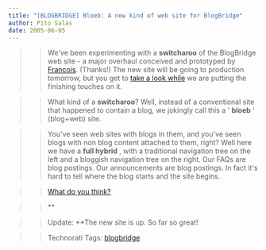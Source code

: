 ```yaml
---
title: "[BLOGBRIDGE] Bloeb: A new kind of web site for BlogBridge"
author: Pito Salas
date: 2005-06-05
---
```



>>

>> We've been experimenting with a **switcharoo** of the BlogBridge web site -
a major overhaul conceived and prototyped by
[Francois](<http://www.emergencemarketing.com/>). (Thanks!) The new site will
be going to production tomorrow, but you get to [take a look
while](<http://www.blogbridge.com>) we are putting the finishing touches on
it.

>>

>> What kind of a **switcharoo**? Well, instead of a conventional site that
happened to contain a blog, we jokingly call this a ' **bloeb** ' (blog+web)
site.

>>

>> You've seen web sites with blogs in them, and you've seen blogs with non
blog content attached to them, right? Well here we have a **full hybrid** ,
with a traditional navigation tree on the left and a bloggish navigation tree
on the right. Our FAQs are blog postings. Our announcements are blog postings.
In fact it's hard to tell where the blog starts and the site begins.

>>

>> [What do you think?](<http://www.blogbridge.com>)

>>

>> **

>>

>> Update: **The new site is up. So far so great!

>>

>> Technorati Tags: [blogbridge](<http://technorati.com/tag/blogbridge>)


